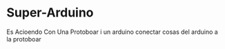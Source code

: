 # Super-Arduino
Es Acioendo Con Una Protoboar i un arduino conectar cosas del arduino a la protoboar
